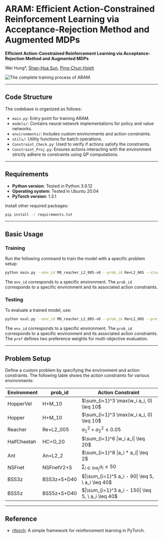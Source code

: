 
# ARAM: Efficient Action-Constrained Reinforcement Learning via Acceptance-Rejection Method and Augmented MDPs

**Efficient Action-Constrained Reinforcement Learning via Acceptance-Rejection Method and Augmented MDPs**

Wei Hung\*, [Shao-Hua Sun](https://shaohua0116.github.io/), [Ping-Chun Hsieh](https://pinghsieh.github.io/)

![The complete training process of ARAM.](https://github.com/user-attachments/assets/75a80bec-aa66-418b-a6b9-1f28d618fb88)

---

## Code Structure

The codebase is organized as follows:

- `main.py`: Entry point for training ARAM.
- `models/`: Contains neural network implementations for policy and value networks.
- `environments/`: Includes custom environments and action constraints.
- `utils/`: Utility functions for batch operations.
- `Constraint_Check.py`: Used to verify if actions satisfy the constraints.
- `Constraint_Proj.py`: Ensures actions interacting with the environment strictly adhere to constraints using QP computations.

---

## Requirements

- **Python version**: Tested in Python 3.9.12
- **Operating system**: Tested in Ubuntu 20.04
- **PyTorch version**: 1.3.1

Install other required packages:

```bash
pip install -r requirements.txt
```

---

## Basic Usage

### Training

Run the following command to train the model with a specific problem setup:

```bash
python main.py --env_id MO_reacher_L2_005-v0 --prob_id Re+L2_005 --start_steps 1000 --seed 1
```
The `env_id` corresponds to a specific environment.
The `prob_id` corresponds to a specific environment and its associated action constraints.

### Testing

To evaluate a trained model, use:

```bash
python eval.py --env_id MO_reacher_L2_005-v0 --prob_id Re+L2_005 --pref 0.1 0.9 --model_path /tmp/policy.pth 
```

The `env_id` corresponds to a specific environment.
The `prob_id` corresponds to a specific environment and its associated action constraints.
The `pref` defines two preference weights for multi-objective evaluation.

---

## Problem Setup

Define a custom problem by specifying the environment and action constraints. The following table shows the action constraints for various environments:

| **Environment** | **prob_id** | **Action Constraint** |
|------------------|------------------------|-------------|
| HopperVel        | H+M_10 | $\sum_{i=1}^3 \max(w_i a_i, 0) \leq 10$ | 
| Hopper           | H+M_10 | $\sum_{i=1}^3 \max(w_i a_i, 0) \leq 10$ | 
| Reacher          | Re+L2_005 | $a_1^2 + a_2^2 \leq 0.05$ | 
| HalfCheetah      | HC+O_20 | $\sum_{i=1}^6 \|w_i a_i\| \leq 20$ |
| Ant              | An+L2_2 | $\sum_{i=1}^8 \|a_i * a_i\| \leq 2$ | 
| NSFnet           | NSFnetV2+S | $\sum_{i \in \text{link}_j} a_i \leq 50$ | 
| BSS3z            | BSS3z+S+D40 | $\|\sum_{i=1}^5 a_i - 90\| \leq 5, \ a_i \leq 40$ | 
| BSS5z            | BSS5z+S+D40 | $\|\sum_{i=1}^3 a_i - 150\| \leq 5, \ a_i \leq 40$ | 


---

## Reference

- [rltorch](https://github.com/toshikwa/rltorch): A simple framework for reinforcement learning in PyTorch.
